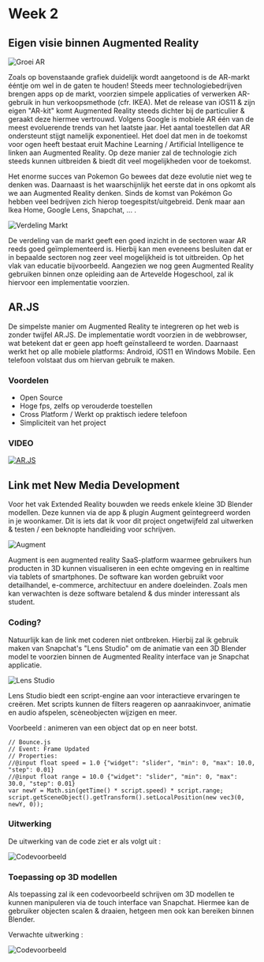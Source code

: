 # Week 2

##  Eigen visie binnen Augmented Reality

![Groei AR](https://s27389.pcdn.co/wp-content/uploads/2018/05/Project-Growth.png)


Zoals op bovenstaande grafiek duidelijk wordt aangetoond is de AR-markt ééntje om wel in de gaten te houden! Steeds meer technologiebedrijven brengen apps op de markt, voorzien simpele applicaties of verwerken AR-gebruik in hun verkoopsmethode (cfr. IKEA). Met de release van iOS11 & zijn eigen "AR-kit" komt Augmented Reality steeds dichter bij de particulier & geraakt deze hiermee vertrouwd. Volgens Google is mobiele AR één van de meest evoluerende trends van het laatste jaar. Het aantal toestellen dat AR ondersteunt stijgt namelijk exponentieel. Het doel dat men in de toekomst voor ogen heeft bestaat eruit Machine Learning / Artificial Intelligence te linken aan Augmented Reality. Op deze manier zal de technologie zich steeds kunnen uitbreiden & biedt dit veel mogelijkheden voor de toekomst.


Het enorme succes van Pokemon Go bewees dat deze evolutie niet weg te denken was. Daarnaast is het waarschijnlijk het eerste dat in ons opkomt als we aan Augmented Reality denken. Sinds de komst van Pokémon Go hebben veel bedrijven zich hierop toegespitst/uitgebreid. Denk maar aan Ikea Home, Google Lens, Snapchat, ... . 



![Verdeling Markt](https://s27389.pcdn.co/wp-content/uploads/2018/05/AR-Industry.png)

De verdeling van de markt geeft een goed inzicht in de sectoren waar AR reeds goed geïmplementeerd is. Hierbij kan men eveneens besluiten dat er in bepaalde sectoren nog zeer veel mogelijkheid is tot uitbreiden. Op het vlak van educatie bijvoorbeeld. Aangezien we nog geen Augmented Reality gebruiken binnen onze opleiding aan de Artevelde Hogeschool, zal ik hiervoor een implementatie voorzien.

## AR.JS

De simpelste manier om Augmented Reality te integreren op het web is zonder twijfel AR.JS. De implementatie wordt voorzien in de webbrowser, wat betekent dat er geen app hoeft geïnstalleerd te worden. Daarnaast werkt het op alle mobiele platforms: Android, iOS11 en Windows Mobile. Een telefoon volstaat dus om hiervan gebruik te maken. 

### Voordelen
* Open Source
* Hoge fps, zelfs op verouderde toestellen
* Cross Platform / Werkt op praktisch iedere telefoon
* Simpliciteit van het project

### VIDEO

[![AR.JS](http://img.youtube.com/vi/hdXY1tFQ2Hw/0.jpg)](http://www.youtube.com/watch?v=hdXY1tFQ2Hw "AR.JS")



##  Link met New Media Development

Voor het vak Extended Reality bouwden we reeds enkele kleine 3D Blender modellen. Deze kunnen via de app & plugin Augment geïntegreerd worden in je woonkamer. Dit is iets dat ik voor dit project ongetwijfeld zal uitwerken & testen / een beknopte handleiding voor schrijven.

![Augment](https://upload.wikimedia.org/wikipedia/commons/2/2b/Augment_logo.png)

Augment is een augmented reality SaaS-platform waarmee gebruikers hun producten in 3D kunnen visualiseren in een echte omgeving en in realtime via tablets of smartphones. De software kan worden gebruikt voor detailhandel, e-commerce, architectuur en andere doeleinden. Zoals men kan verwachten is deze software betalend & dus minder interessant als student.


### Coding?

Natuurlijk kan de link met coderen niet ontbreken. Hierbij zal ik gebruik maken van Snapchat's "Lens Studio" om de animatie van een 3D Blender model te voorzien binnen de Augmented Reality interface van je Snapchat applicatie.


![Lens Studio](https://www.roadtovr.com/wp-content/uploads/2017/12/snapchat-lens-studio.jpg)

Lens Studio biedt een script-engine aan voor interactieve ervaringen te creëren. Met scripts kunnen de filters reageren op aanraakinvoer, animatie en audio afspelen, scèneobjecten wijzigen en meer. 

Voorbeeld : animeren van een object dat op en neer botst.
```
// Bounce.js
// Event: Frame Updated
// Properties:
//@input float speed = 1.0 {"widget": "slider", "min": 0, "max": 10.0, "step": 0.01}
//@input float range = 10.0 {"widget": "slider", "min": 0, "max": 30.0, "step": 0.01}
var newY = Math.sin(getTime() * script.speed) * script.range;
script.getSceneObject().getTransform().setLocalPosition(new vec3(0, newY, 0));

```

### Uitwerking

De uitwerking van de code ziet er als volgt uit : 

![Codevoorbeeld](https://storage.googleapis.com/snapchat-lens-assets/f1a09194-f02d-43ed-92b8-62e843179ff0/lensStudio/Guides/img/scripting_example_preview.gif)

### Toepassing op 3D modellen

Als toepassing zal ik een codevoorbeeld schrijven om 3D modellen te kunnen manipuleren via de touch interface van Snapchat. Hiermee kan de gebruiker objecten scalen & draaien, hetgeen men ook kan bereiken binnen Blender.


Verwachte uitwerking : 

![Codevoorbeeld](https://storage.googleapis.com/snapchat-lens-assets/f1a09194-f02d-43ed-92b8-62e843179ff0/lensStudio/Guides/img/3d_object_manipulation_type_scale.gif)

